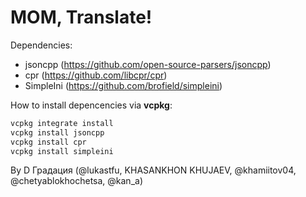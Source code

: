 # MOM, Translate!

Dependencies:
- jsoncpp (https://github.com/open-source-parsers/jsoncpp)
- cpr (https://github.com/libcpr/cpr)
- SimpleIni (https://github.com/brofield/simpleini)

How to install depencencies via **vcpkg**:
```powershell
vcpkg integrate install
vcpkg install jsoncpp
vcpkg install cpr
vcpkg install simpleini
```

By D Градация (@lukastfu, KHASANKHON KHUJAEV, @khamiitov04, @chetyablokhochetsa, @kan_a)
